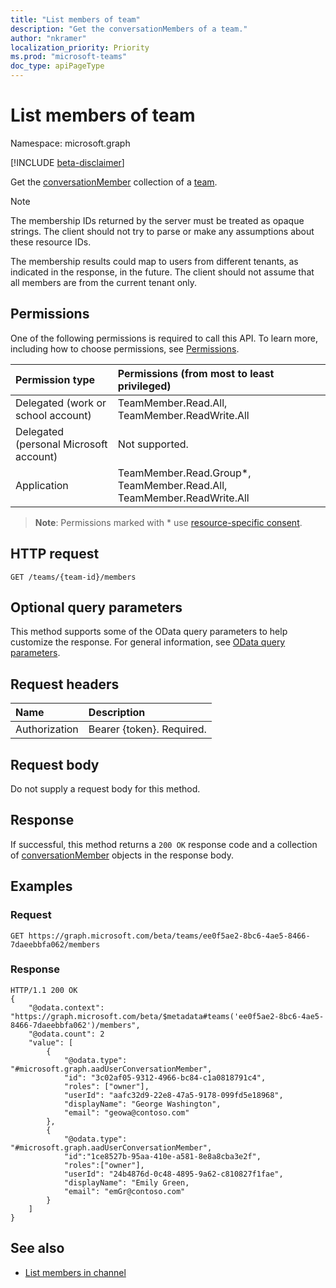 ```yaml
---
title: "List members of team"
description: "Get the conversationMembers of a team."
author: "nkramer"
localization_priority: Priority
ms.prod: "microsoft-teams"
doc_type: apiPageType
---
```


# List members of team
Namespace: microsoft.graph

[!INCLUDE [beta-disclaimer](../../includes/beta-disclaimer.md)]

Get the [conversationMember](../resources/conversationmember.md) collection of a [team](../resources/team.md).

> [!NOTE]
> The membership IDs returned by the server must be treated as opaque strings. The client should not try to parse or make any assumptions about these resource IDs.
>
> The membership results could map to users from different tenants, as indicated in the response, in the future. The client should not assume that all members are from the current tenant only.

## Permissions
One of the following permissions is required to call this API. To learn more, including how to choose permissions, see [Permissions](/graph/permissions-reference).

|Permission type|Permissions (from most to least privileged)|
|:---|:---|
|Delegated (work or school account)| TeamMember.Read.All, TeamMember.ReadWrite.All |
|Delegated (personal Microsoft account) | Not supported.    |
|Application| TeamMember.Read.Group*, TeamMember.Read.All, TeamMember.ReadWrite.All |

> **Note**: Permissions marked with * use [resource-specific consent]( https://aka.ms/teams-rsc).

## HTTP request

<!-- {
  "blockType": "ignored"
}
-->

```http
GET /teams/{team-id}/members
```

## Optional query parameters
This method supports some of the OData query parameters to help customize the response. For general information, see [OData query parameters](/graph/query-parameters).

## Request headers
|Name|Description|
|:---|:---|
|Authorization|Bearer {token}. Required.|

## Request body
Do not supply a request body for this method.

## Response

If successful, this method returns a `200 OK` response code and a collection of [conversationMember](../resources/conversationmember.md) objects in the response body.

## Examples

### Request

<!-- {
  "blockType": "request",
  "name": "list_team_member"
} -->

```http
GET https://graph.microsoft.com/beta/teams/ee0f5ae2-8bc6-4ae5-8466-7daeebbfa062/members
```

### Response

<!-- {
  "blockType": "response",
  "truncated": true,
  "name": "list_team_member",
  "@odata.type": "collection(microsoft.graph.aadUserConversationMember)"
}
-->

```http
HTTP/1.1 200 OK
{
    "@odata.context": "https://graph.microsoft.com/beta/$metadata#teams('ee0f5ae2-8bc6-4ae5-8466-7daeebbfa062')/members",
    "@odata.count": 2
    "value": [
        {
            "@odata.type": "#microsoft.graph.aadUserConversationMember",
            "id": "3c02af05-9312-4966-bc84-c1a0818791c4",
            "roles": ["owner"],
            "userId": "aafc32d9-22e8-47a5-9178-099fd5e18968",
            "displayName": "George Washington",
            "email": "geowa@contoso.com"
        },
        {
            "@odata.type": "#microsoft.graph.aadUserConversationMember",
            "id":"1ce8527b-95aa-410e-a581-8e8a8cba3e2f",
            "roles":["owner"],
            "userId": "24b4876d-0c48-4895-9a62-c810827f1fae",
            "displayName": "Emily Green,
            "email": "emGr@contoso.com"
        }
    ]
}
```

<!-- uuid: 8fcb5dbc-d5aa-4681-8e31-b001d5168d79
2015-10-25 14:57:30 UTC -->
<!--
{
  "type": "#page.annotation",
  "description": "conversation: member list",
  "keywords": "",
  "section": "documentation",
  "tocPath": "",
  "suppressions": [
  ]
}
-->

## See also

- [List members in channel](channel-list-members.md)
